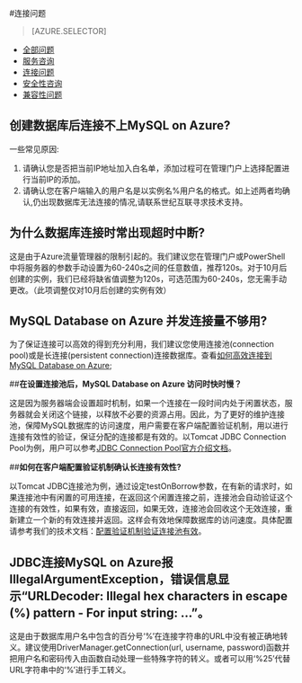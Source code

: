 <properties linkid="" urlDisplayName="" pageTitle="MySQL服务问题 - Azure 微软云" metaKeywords="Azure 云,技术文档,文档与资源,MySQL,数据库,常见问题,Azure MySQL, MySQL PaaS,Azure MySQL PaaS, Azure MySQL Service, Azure RDS,FAQ" description="针对用户在使用MySQL 数据库 on Azure中遇到的一些常见技术问题,提供快速解答。如果您仍存有疑问,欢迎联系技术支持。" metaCanonical="" services="MySQL" documentationCenter="Services" title="" authors="" solutions="" manager="" editor="" />

<tags ms.service="mysql" ms.date="09/21/2016" wacn.date="09/21/2016" wacn.lang="cn" />

#连接问题
> [AZURE.SELECTOR]
- [全部问题](/documentation/articles/mysql-database-tech-faq/)
- [服务咨询](/documentation/articles/mysql-database-serviceinquiry/)
- [连接问题](/documentation/articles/mysql-database-connectioninquiry/)
- [安全性咨询](/documentation/articles/mysql-database-securityinquiry/)
- [兼容性问题](/documentation/articles/mysql-database-compatibilityinquiry/)

## **创建数据库后连接不上MySQL on Azure?**

一些常见原因:

1. 请确认您是否把当前IP地址加入白名单，添加过程可在管理门户上选择配置进行当前IP的添加。
2. 请确认您在客户端输入的用户名是以实例名%用户名的格式。如上述两者均确认,仍出现数据库无法连接的情况,请联系世纪互联寻求技术支持。

## **为什么数据库连接时常出现超时中断?**

这是由于Azure流量管理器的限制引起的。我们建议您在管理门户或PowerShell中将服务器的参数手动设置为60-240s之间的任意数值，推荐120s。对于10月后创建的实例，我们已经将缺省值调整为120s，可选范围为60-240s，您无需手动更改。（此项调整仅对10月后创建的实例有效）
	
## **MySQL Database on Azure 并发连接量不够用?**
	
为了保证连接可以高效的得到充分利用，我们建议您使用连接池(connection pool)或是长连接(persistent connection)连接数据库。查看[如何高效连接到MySQL Database on Azure](/documentation/articles/mysql-database-connection-pool/);

##**在设置连接池后，MySQL Database on Azure 访问时快时慢？**

这是因为服务器端会设置超时机制，如果一个连接在一段时间内处于闲置状态，服务器就会关闭这个链接，以释放不必要的资源占用。因此，为了更好的维护连接池，保障MySQL数据库的访问速度，用户需要在客户端配置验证机制，用以进行连接有效性的验证，保证分配的连接都是有效的。以Tomcat JDBC Connection Pool为例，用户可以参考[JDBC Connection Pool官方介绍文档](https://tomcat.apache.org/tomcat-7.0-doc/jdbc-pool.html#Common_Attributes)。

##**如何在客户端配置验证机制确认长连接有效性?**

以Tomcat JDBC连接池为例，通过设定testOnBorrow参数，在有新的请求时，如果连接池中有闲置的可用连接，在返回这个闲置连接之前，连接池会自动验证这个连接的有效性，如果有效，直接返回，如果无效，连接池会回收这个无效连接，重新建立一个新的有效连接并返回。这样会有效地保障数据库的访问速度。具体配置请参考我们的技术文档：[配置验证机制验证连接池有效](https://www.azure.cn/documentation/articles/mysql-database-validationquery)。

## **JDBC连接MySQL on Azure报IllegalArgumentException，错误信息显示“URLDecoder: Illegal hex characters in escape (%) pattern - For input string: ...”。**

这是由于数据库用户名中包含的百分号‘%’在连接字符串的URL中没有被正确地转义。建议使用DriverManager.getConnection(url, username, password)函数并把用户名和密码传入由函数自动处理一些特殊字符的转义。或者可以用‘%25’代替URL字符串中的‘%’进行手工转义。
